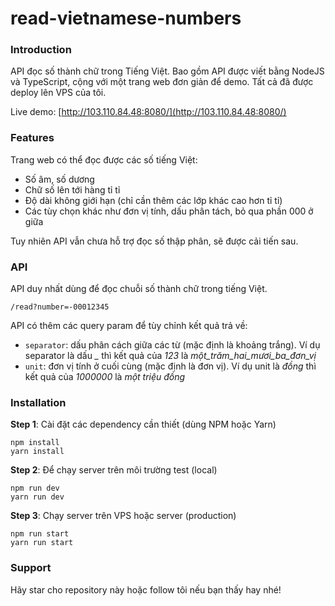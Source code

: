 # read-vietnamese-numbers

### Introduction

API đọc số thành chữ trong Tiếng Việt.
Bao gồm API được viết bằng NodeJS và TypeScript, cộng với một trang web đơn giản để demo. Tất cả đã được deploy lên VPS của tôi.

Live demo: [http://103.110.84.48:8080/](http://103.110.84.48:8080/)

### Features

Trang web có thể đọc được các số tiếng Việt:
* Số âm, số dương
* Chữ số lên tới hàng tỉ tỉ
* Độ dài không giới hạn (chỉ cần thêm các lớp khác cao hơn tỉ tỉ)
* Các tùy chọn khác như đơn vị tính, dấu phân tách, bỏ qua phần 000 ở giữa

Tuy nhiên API vẫn chưa hỗ trợ đọc số thập phân, sẽ được cải tiến sau.

### API

API duy nhất dùng để đọc chuỗi số thành chữ trong tiếng Việt.

```
/read?number=-00012345
```

API có thêm các query param để tùy chỉnh kết quả trả về:

* `separator`: dấu phân cách giữa các từ (mặc định là khoảng trắng). Ví dụ separator là dấu *_* thì kết quả của *123* là *một_trăm_hai_mươi_ba_đơn_vị*
* `unit`: đơn vị tính ở cuối cùng (mặc định là đơn vị). Ví dụ unit là *đồng* thì kết quả của *1000000* là *một triệu đồng*

### Installation

**Step 1**: Cài đặt các dependency cần thiết (dùng NPM hoặc Yarn)

```
npm install
yarn install
```

**Step 2**: Để chạy server trên môi trường test (local)

```
npm run dev
yarn run dev
```

**Step 3**: Chạy server trên VPS hoặc server (production)

```
npm run start
yarn run start
```

### Support

Hãy star cho repository này hoặc follow tôi nếu bạn thấy hay nhé!

